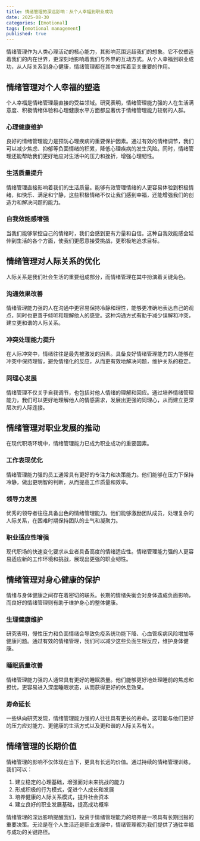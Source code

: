 ```yaml
---
title: 情绪管理的深远影响：从个人幸福到职业成功
date: 2025-08-30
categories: [Emotional]
tags: [emotional management]
published: true
---
```


情绪管理作为人类心理活动的核心能力，其影响范围远超我们的想象。它不仅塑造着我们的内在世界，更深刻地影响着我们与外界的互动方式。从个人幸福到职业成功，从人际关系到身心健康，情绪管理都在其中发挥着至关重要的作用。

## 情绪管理对个人幸福的塑造

个人幸福是情绪管理最直接的受益领域。研究表明，情绪管理能力强的人在生活满意度、积极情绪体验和心理健康水平方面都显著优于情绪管理能力较弱的人群。

### 心理健康维护
良好的情绪管理能力是预防心理疾病的重要保护因素。通过有效的情绪调节，我们可以减少焦虑、抑郁等负面情绪的积累，降低心理疾病的发生风险。同时，情绪管理还能帮助我们更好地应对生活中的压力和挫折，增强心理韧性。

### 生活质量提升
情绪管理直接影响着我们的生活质量。能够有效管理情绪的人更容易体验到积极情绪，如快乐、满足和宁静，这些积极情绪不仅让我们感到幸福，还能增强我们的创造力和解决问题的能力。

### 自我效能感增强
当我们能够掌控自己的情绪时，我们会感到更有力量和自信。这种自我效能感会延伸到生活的各个方面，使我们更愿意接受挑战，更积极地追求目标。

## 情绪管理对人际关系的优化

人际关系是我们社会生活的重要组成部分，而情绪管理在其中扮演着关键角色。

### 沟通效果改善
情绪管理能力强的人在沟通中更容易保持冷静和理性，能够更准确地表达自己的观点，同时也更善于倾听和理解他人的感受。这种沟通方式有助于减少误解和冲突，建立更和谐的人际关系。

### 冲突处理能力提升
在人际冲突中，情绪往往是最先被激发的因素。具备良好情绪管理能力的人能够在冲突中保持理智，避免情绪化的反应，从而更有效地解决问题，维护关系的稳定。

### 同理心发展
情绪管理不仅关乎自我调节，也包括对他人情绪的理解和回应。通过培养情绪管理能力，我们可以更好地理解他人的情感需求，发展出更强的同理心，从而建立更深层次的人际连接。

## 情绪管理对职业发展的推动

在现代职场环境中，情绪管理能力已成为职业成功的重要因素。

### 工作表现优化
情绪管理能力强的员工通常具有更好的专注力和决策能力。他们能够在压力下保持冷静，做出更明智的判断，从而提高工作质量和效率。

### 领导力发展
优秀的领导者往往具备出色的情绪管理能力。他们能够激励团队成员，处理复杂的人际关系，在困难时期保持团队的士气和凝聚力。

### 职业适应性增强
现代职场的快速变化要求从业者具备高度的情绪适应性。情绪管理能力强的人更容易适应新的工作环境和挑战，展现出更强的职业韧性。

## 情绪管理对身心健康的保护

情绪与身体健康之间存在着密切的联系。长期的情绪失衡会对身体造成负面影响，而良好的情绪管理则有助于维护身心的整体健康。

### 生理健康维护
研究表明，慢性压力和负面情绪会导致免疫系统功能下降、心血管疾病风险增加等健康问题。通过有效的情绪管理，我们可以减少这些负面生理反应，维护身体健康。

### 睡眠质量改善
情绪管理能力强的人通常具有更好的睡眠质量。他们能够更好地处理睡前的焦虑和担忧，更容易进入深度睡眠状态，从而获得更好的休息效果。

### 寿命延长
一些纵向研究发现，情绪管理能力强的人往往具有更长的寿命。这可能与他们更好的压力应对能力、更健康的生活方式以及更和谐的人际关系有关。

## 情绪管理的长期价值

情绪管理的影响不仅体现在当下，更具有长远的价值。通过持续的情绪管理训练，我们可以：

1. 建立稳定的心理基础，增强面对未来挑战的能力
2. 形成积极的行为模式，促进个人成长和发展
3. 培养健康的人际关系模式，提升社会资本
4. 建立良好的职业发展基础，提高成功概率

情绪管理的深远影响提醒我们，投资于情绪管理能力的培养是一项具有长期回报的重要决策。无论是在个人生活还是职业发展中，情绪管理都为我们提供了通往幸福与成功的关键路径。